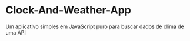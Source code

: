 # Clock-And-Weather-App
Um aplicativo simples em JavaScript puro para buscar dados de clima de uma API
